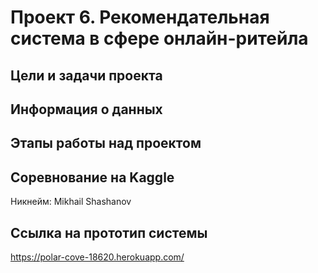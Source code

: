 # Проект 6. Рекомендательная система в сфере онлайн-ритейла
## Цели и задачи проекта

## Информация о данных

## Этапы работы над проектом

## Соревнование на Kaggle
Никнейм: Mikhail Shashanov

## Ссылка на прототип системы
https://polar-cove-18620.herokuapp.com/
